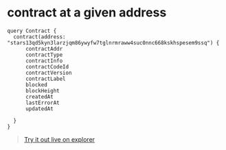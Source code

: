 # contract at a given address

```
query Contract {
  contract(address: "stars13qd5kyn3larzjqm86ywyfw7tglnrmraww4suc0nnc668kskhspesem9ssq") {
      contractAddr
      contractType
      contractInfo
      contractCodeId
      contractVersion
      contractLabel
      blocked
      blockHeight
      createdAt
      lastErrorAt
      updatedAt
    
  }
}
```

> [Try it out live on explorer](https://studio.apollographql.com/sandbox/explorer?endpoint=https%3A%2F%2Fconstellations-api.mainnet.stargaze-apis.com%2Fgraphql&explorerURLState=N4IgJg9gxgrgtgUwHYBcQC4QEcYIE4CeABAMISp4CGUKAFACSVhh4IDOb6RAyingJZIA5gEIAlEWAAdJESJRyfanSYt2nIo2asOE6bLmGFFZQEFtMw0cVUaAFQIAHBJavybygJJIAZhFdWxko0ZGAInmAB1iY0AGr4bPzkUXJBtigAMpQARggANilE2XnQANYIkQZWxWUAEgj8QgAWKIVQrJQoFaatVYZ5lGwoAKJ4eBB4PYUwjmCd3b1WrgC%2BMssgADQgAG6UAjl57Bgg%2BnJSIKo6bOdc50N7bACMAMxYYACspQRIzwN4AF4AKywcAAHAA2AgAdwIPihAHYUEI8kg8HAqFCoQAWNgwKAABiQSCg4PBoNKbFKTTYzjYCDgAE4OFhzmtNiA2O1%2BI40JgQMsgA)
